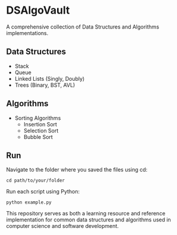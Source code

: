 # DSAlgoVault

A comprehensive collection of Data Structures and Algorithms implementations.

## Data Structures
- Stack
- Queue
- Linked Lists (Singly, Doubly)
- Trees (Binary, BST, AVL)

## Algorithms
- Sorting Algorithms
  - Insertion Sort
  - Selection Sort
  - Bubble Sort

## Run
Navigate to the folder where you saved the files using cd:
```
cd path/to/your/folder
```
Run each script using Python:
```
python example.py
```
This repository serves as both a learning resource and reference implementation for common data structures and algorithms used in computer science and software development.
